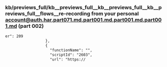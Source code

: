 ### kb/previews_full/kb__previews_full__kb__previews_full__kb__previews_full__flows__re-recording from your personal account@auth.har.part071.md.part001.md.part001.md.part001.md (part 002)

```md
er": 209
                  },
                  {
                    "functionName": "",
                    "scriptId": "2603",
                    "url": "https://
```

```
